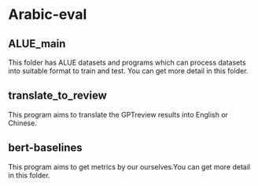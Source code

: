 # Arabic-eval
## ALUE_main
This folder has ALUE datasets and programs which can  process datasets into suitable format to train and test. You can get more detail in this folder.   
## translate_to_review
This program aims to translate the GPTreview results into English or Chinese.
## bert-baselines
This program aims to get metrics by our ourselves.You can get more detail in this folder.
